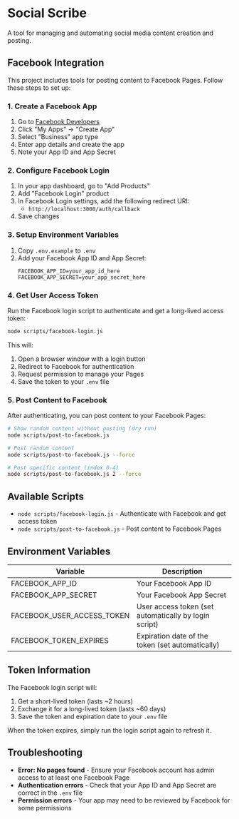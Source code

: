 # Social Scribe

A tool for managing and automating social media content creation and posting.

## Facebook Integration

This project includes tools for posting content to Facebook Pages. Follow these steps to set up:

### 1. Create a Facebook App

1. Go to [Facebook Developers](https://developers.facebook.com/)
2. Click "My Apps" → "Create App"
3. Select "Business" app type
4. Enter app details and create the app
5. Note your App ID and App Secret

### 2. Configure Facebook Login

1. In your app dashboard, go to "Add Products"
2. Add "Facebook Login" product
3. In Facebook Login settings, add the following redirect URI:
   - `http://localhost:3000/auth/callback`
4. Save changes

### 3. Setup Environment Variables

1. Copy `.env.example` to `.env`
2. Add your Facebook App ID and App Secret:
   ```
   FACEBOOK_APP_ID=your_app_id_here
   FACEBOOK_APP_SECRET=your_app_secret_here
   ```

### 4. Get User Access Token

Run the Facebook login script to authenticate and get a long-lived access token:

```bash
node scripts/facebook-login.js
```

This will:
1. Open a browser window with a login button
2. Redirect to Facebook for authentication
3. Request permission to manage your Pages
4. Save the token to your `.env` file

### 5. Post Content to Facebook

After authenticating, you can post content to your Facebook Pages:

```bash
# Show random content without posting (dry run)
node scripts/post-to-facebook.js

# Post random content 
node scripts/post-to-facebook.js --force

# Post specific content (index 0-4)
node scripts/post-to-facebook.js 2 --force
```

## Available Scripts

- `node scripts/facebook-login.js` - Authenticate with Facebook and get access token
- `node scripts/post-to-facebook.js` - Post content to Facebook Pages

## Environment Variables

| Variable | Description |
|----------|-------------|
| FACEBOOK_APP_ID | Your Facebook App ID |
| FACEBOOK_APP_SECRET | Your Facebook App Secret |
| FACEBOOK_USER_ACCESS_TOKEN | User access token (set automatically by login script) |
| FACEBOOK_TOKEN_EXPIRES | Expiration date of the token (set automatically) |

## Token Information

The Facebook login script will:
1. Get a short-lived token (lasts ~2 hours)
2. Exchange it for a long-lived token (lasts ~60 days)
3. Save the token and expiration date to your `.env` file

When the token expires, simply run the login script again to refresh it.

## Troubleshooting

- **Error: No pages found** - Ensure your Facebook account has admin access to at least one Facebook Page
- **Authentication errors** - Check that your App ID and App Secret are correct in the `.env` file
- **Permission errors** - Your app may need to be reviewed by Facebook for some permissions 